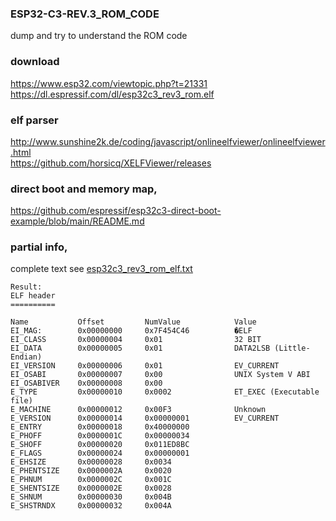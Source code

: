 ### ESP32-C3-REV.3_ROM_CODE

dump and try to understand the ROM code  

### download  
https://www.esp32.com/viewtopic.php?t=21331   
https://dl.espressif.com/dl/esp32c3_rev3_rom.elf  

### elf parser
http://www.sunshine2k.de/coding/javascript/onlineelfviewer/onlineelfviewer.html  
https://github.com/horsicq/XELFViewer/releases  

### direct boot and memory map,
https://github.com/espressif/esp32c3-direct-boot-example/blob/main/README.md

### partial info, 
complete text see [esp32c3_rev3_rom_elf.txt](esp32c3_rev3_rom_elf.txt)
```
Result:
ELF header
==========

Name           Offset         NumValue            Value          
EI_MAG:        0x00000000     0x7F454C46          �ELF
EI_CLASS       0x00000004     0x01                32 BIT
EI_DATA        0x00000005     0x01                DATA2LSB (Little-Endian)
EI_VERSION     0x00000006     0x01                EV_CURRENT
EI_OSABI       0x00000007     0x00                UNIX System V ABI
EI_OSABIVER    0x00000008     0x00                
E_TYPE         0x00000010     0x0002              ET_EXEC (Executable file)
E_MACHINE      0x00000012     0x00F3              Unknown
E_VERSION      0x00000014     0x00000001          EV_CURRENT
E_ENTRY        0x00000018     0x40000000          
E_PHOFF        0x0000001C     0x00000034          
E_SHOFF        0x00000020     0x011ED8BC          
E_FLAGS        0x00000024     0x00000001          
E_EHSIZE       0x00000028     0x0034              
E_PHENTSIZE    0x0000002A     0x0020              
E_PHNUM        0x0000002C     0x001C              
E_SHENTSIZE    0x0000002E     0x0028              
E_SHNUM        0x00000030     0x004B              
E_SHSTRNDX     0x00000032     0x004A              
```
